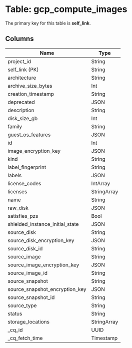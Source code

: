 # Table: gcp_compute_images


The primary key for this table is **self_link**.


## Columns
| Name          | Type          |
| ------------- | ------------- |
|project_id|String|
|self_link (PK)|String|
|architecture|String|
|archive_size_bytes|Int|
|creation_timestamp|String|
|deprecated|JSON|
|description|String|
|disk_size_gb|Int|
|family|String|
|guest_os_features|JSON|
|id|Int|
|image_encryption_key|JSON|
|kind|String|
|label_fingerprint|String|
|labels|JSON|
|license_codes|IntArray|
|licenses|StringArray|
|name|String|
|raw_disk|JSON|
|satisfies_pzs|Bool|
|shielded_instance_initial_state|JSON|
|source_disk|String|
|source_disk_encryption_key|JSON|
|source_disk_id|String|
|source_image|String|
|source_image_encryption_key|JSON|
|source_image_id|String|
|source_snapshot|String|
|source_snapshot_encryption_key|JSON|
|source_snapshot_id|String|
|source_type|String|
|status|String|
|storage_locations|StringArray|
|_cq_id|UUID|
|_cq_fetch_time|Timestamp|